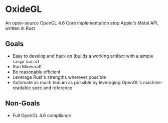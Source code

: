 # OxideGL
An open-source OpenGL 4.6 Core implementation atop Apple's Metal API, written in Rust

## Goals
 * Easy to develop and hack on (builds a working artifact with a simple `cargo build`)
 * Run Minecraft
 * Be reasonably efficient
 * Leverage Rust's strengths wherever possible
 * Automate as much tedium as possible by leveraging OpenGL's machine-readable spec and reference

## Non-Goals
 * Full OpenGL 4.6 compliance